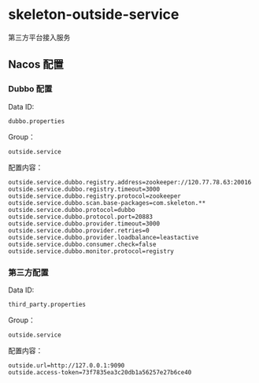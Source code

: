 # skeleton-outside-service

第三方平台接入服务

## Nacos 配置

### Dubbo 配置

Data ID:

`dubbo.properties`

Group：

`outside.service`

配置内容：

```
outside.service.dubbo.registry.address=zookeeper://120.77.78.63:20016
outside.service.dubbo.registry.timeout=3000
outside.service.dubbo.registry.protocol=zookeeper
outside.service.dubbo.scan.base-packages=com.skeleton.**
outside.service.dubbo.protocol=dubbo
outside.service.dubbo.protocol.port=20883
outside.service.dubbo.provider.timeout=3000
outside.service.dubbo.provider.retries=0
outside.service.dubbo.provider.loadbalance=leastactive
outside.service.dubbo.consumer.check=false
outside.service.dubbo.monitor.protocol=registry
```

### 第三方配置

Data ID:

`third_party.properties`

Group：

`outside.service`

配置内容：

```
outside.url=http://127.0.0.1:9090
outside.access-token=73f7835ea3c20db1a56257e27b6ce40
```
